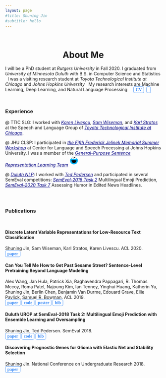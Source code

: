 ```yaml
---
layout: page
#title: Shuning Jin
#subtitle: hello
---
```


<!-- <link rel="stylesheet" href="https://cdnjs.cloudflare.com/ajax/libs/font-awesome/4.7.0/css/font-awesome.min.css">
<link rel="stylesheet" href="https://maxcdn.bootstrapcdn.com/bootstrap/3.3.7/css/bootstrap.min.css"> -->
<!-- <link rel="stylesheet" href="https://fonts.googleapis.com/icon?family=Material+Icons"> -->
<!-- <link rel="stylesheet" href="https://cdn.rawgit.com/jpswalsh/academicons/master/css/academicons.min.css"> -->


<style>
.button {
  font: bold 14px Palatino;
  text-decoration: none;
  background-color: #FFFFFF;
  color: #388af7;
  padding: 2px 6px 2px 6px;
  border-top: 1px solid #388af7;
  border-right: 1px solid  #388af7;
  border-bottom: 1px solid  #388af7;
  border-left: 1px solid  #388af7;
  border-radius:0.3em;
}
.link {
  border: none;
  color: #000080;
}
.bluetext {
  display: inline;
  color: #388af7;
}
</style>


<div style="height:1em"> </div>
<h1 style="text-align:center;">About Me</h1>

I will be a PhD student at *Rutgers University* in Fall 2020.
I graduated from *University of Minnesota Duluth* with B.S. in Computer Science and Statistics <i class="fa fa-paw">&nbsp;</i>
I was a visiting research student at *Toyota Technological Institute at Chicago* and *Johns Hopkins University* <i class="fa fa-paw">&nbsp;</i>
My research interests are Machine Learning, Deep Learning, and Natural Language Processing <i class="fa fa-paw">&nbsp;</i>
&nbsp; <a href="/file/CV_of_Shuning_Jin.pdf" class="button">CV</a>
&nbsp; <a href="https://github.com/shuningjin" class="button"><i class="fa fa-github" ></i></a>

<!-- &nbsp;  <a href="https://scholar.google.com/citations?hl=en&user=0Boc-2wAAAAJ" class="button"><i class="ai ai-google-scholar"></i></a> -->



<!--<span style="font-family:STKaiti;font-weight:bold;">  </span>. -->
<!-- https://ttic.uchicago.edu/~klivescu/SLATTIC/-->
<!-- <span class="bluetext">@ TTIC SLG</span>: -->


<div style="height:1em"> </div>

### Experience

@ TTIC SLG: I worked with
<a href="https://ttic.uchicago.edu/~klivescu/" class="link">*Karen Livescu*</a>,
<a href="https://swiseman.github.io" class="link">*Sam Wiseman*</a>, and
<a href="http://karlstratos.com" class="link">*Karl Stratos*</a>
at the Speech and Language Group of
<a href="https://www.ttic.edu" class="link">*Toyota Technological Institute at Chicago*</a>.


@ JHU CLSP: I participated in
<a href="https://www.clsp.jhu.edu/workshops/18-workshop/" class="link">*the Fifth Frederick Jelinek Memorial Summer Workshop*</a>
at Center for Language and Speech Processing at Johns Hopkins University. I was a member of the
<a href="https://jsalt18-sentence-repl.github.io" class="link">*General-Purpose Sentence Representation Learning Team*</a>
<img src="/img/cookie_monster.png" alt="cookie monster" style="height:30px;margin-bottom:5px;">


@ <a href="https://www.d.umn.edu/~tpederse/group.html" class="link">*Duluth NLP*</a>: I worked with <a href="https://www.d.umn.edu/~tpederse/" class="link">*Ted Pedersen*</a>
and participated in several SemEval competitions:
<a href="https://competitions.codalab.org/competitions/17344" class="link">*SemEval-2018 Task 2*</a>
Multilingual Emoji Prediction,
<a href="https://competitions.codalab.org/competitions/20970" class="link">*SemEval-2020 Task 7*</a>
Assessing Humor in Edited News Headlines.


<div style="height:2em"> </div>

### Publications
<div style="height:1em"> </div>


#### Discrete Latent Variable Representations for Low-Resource Text Classification
Shuning Jin, Sam Wiseman, Karl Stratos, Karen Livescu. ACL 2020. <br>
<a href="https://arxiv.org/abs/2006.06226" class="button">paper</a>


#### Can You Tell Me How to Get Past Sesame Street? Sentence-Level Pretraining Beyond Language Modeling
Alex Wang, Jan Hula, Patrick Xia, Raghavendra Pappagari, R. Thomas Mccoy, Roma Patel, Najoung Kim, Ian Tenney, Yinghui Huang, Katherin Yu, Shuning Jin, Berlin Chen, Benjamin Van Durme, Edouard Grave, Ellie Pavlick, Samuel R. Bowman.
ACL 2019. <br>
<a href="https://arxiv.org/abs/1812.10860" class="button">paper</a>
<a href="https://github.com/nyu-mll/jiant/tree/bert-friends-exps" class="button">code</a>
<a href="/file/poster_wang19tell.pdf" class="button">poster</a>
<a href="https://www.aclweb.org/anthology/P19-1439.bib" class="button">bib</a>


#### Duluth UROP at SemEval-2018 Task 2: Multilingual Emoji Prediction with Ensemble Learning and Oversampling
Shuning Jin, Ted Pedersen. SemEval 2018. <br>
<a href="https://arxiv.org/abs/1805.10267" class="button">paper</a>
<a href="https://github.com/shuningjin/SemEval2018-Task2-EmojiDetection" class="button">code</a>
<a href="https://www.aclweb.org/anthology/S18-1077.bib" class="button">bib</a>


#### Discovering Prognostic Genes for Glioma with Elastic Net and Stability Selection
Shuning Jin. National Conference on Undergraduate Research 2018. <br>
<a href="https://www.ncurproceedings.org/ojs/index.php/NCUR2018/article/viewFile/2687/1396" class="button">paper</a>
